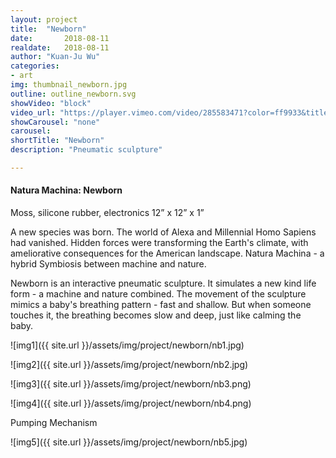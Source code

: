 ```yaml
---
layout: project
title:  "Newborn"
date:   	2018-08-11
realdate:	2018-08-11
author: "Kuan-Ju Wu"
categories:
- art
img: thumbnail_newborn.jpg
outline: outline_newborn.svg
showVideo: "block"
video_url: "https://player.vimeo.com/video/285583471?color=ff9933&title=0&byline=0&portrait=0"
showCarousel: "none"
carousel:
shortTitle: "Newborn"
description: "Pneumatic sculpture"

---
```

#### Natura Machina: Newborn ####

Moss, silicone rubber, electronics 12” x 12” x 1”

A new species was born. The world of Alexa and Millennial Homo Sapiens had vanished. Hidden forces were transforming the Earth's climate, with ameliorative consequences for the American landscape. Natura Machina - a hybrid Symbiosis between machine and nature.

Newborn is an interactive pneumatic sculpture. It simulates a new kind life form - a machine and nature combined.
The movement of the sculpture mimics a baby's breathing pattern - fast and shallow. But when someone touches it, the breathing becomes slow and deep, just like calming the baby.


![img1]({{ site.url }}/assets/img/project/newborn/nb1.jpg)

![img2]({{ site.url }}/assets/img/project/newborn/nb2.jpg)

![img3]({{ site.url }}/assets/img/project/newborn/nb3.png)

![img4]({{ site.url }}/assets/img/project/newborn/nb4.png)

Pumping Mechanism

![img5]({{ site.url }}/assets/img/project/newborn/nb5.jpg)
